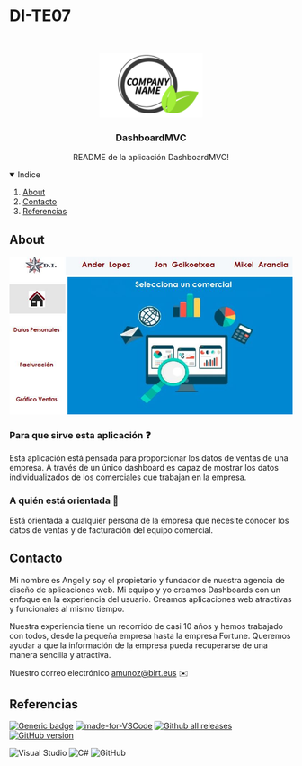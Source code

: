# DI-TE07

<!-- PROJECT LOGO -->
<br />
<p align="center">
  <a href="https://github.com/angelseis/DI-TE07">
    <img src="images/logo.PNG" alt="Logo" >
  </a>
  <h3 align="center">DashboardMVC</h3>
  <p align="center">
    README de la aplicación DashboardMVC!
    <br />
  </p>
</p>

<!-- INDICE -->

<details open="open">
  <summary>Indice</summary>
  <ol>
    <li><a href="#about">About</a></li>
    <li><a href="#contacto">Contacto</a></li>
    <li><a href="#referencias">Referencias</a></li>
  </ol>
</details>

<!-- ABOUT THE PROJECT -->
## About
<img alt="screen" src="images/screenshot.jpg"/>

### Para que sirve esta aplicación ❓

Esta aplicación está pensada para proporcionar los datos de ventas de una empresa. A través de un único dashboard es capaz de mostrar los datos individualizados de los comerciales que trabajan en la empresa.


### A quién está orientada  👥 

Está orientada a cualquier persona de la empresa que necesite conocer los datos de ventas y de facturación del equipo comercial.



## Contacto

Mi nombre es Angel y soy el propietario y fundador de nuestra agencia de diseño de aplicaciones web. Mi equipo y yo creamos Dashboards con un enfoque en la experiencia del usuario. Creamos aplicaciones web atractivas y funcionales al mismo tiempo.

Nuestra experiencia tiene un recorrido de casi 10 años y hemos trabajado con todos, desde la pequeña empresa hasta la empresa Fortune. Queremos ayudar a que la información de la empresa pueda recuperarse de una manera sencilla y atractiva.

Nuestro correo electrónico  amunoz@birt.eus   ✉️



## Referencias
[![Generic badge](https://img.shields.io/badge/IKASTETXEA-birt.eus-<COLOR>.svg)](https://www.birt.eus/)
[![made-for-VSCode](https://img.shields.io/badge/Made%20for-VSCode-1f425f.svg)](https://code.visualstudio.com/)
[![Github all releases](https://img.shields.io/github/downloads/Naereen/StrapDown.js/total.svg)]()
[![GitHub version](https://badge.fury.io/gh/Naereen%2FStrapDown.js.svg)](https://github.com/Naereen/StrapDown.js)

<img alt="Visual Studio" src="https://img.shields.io/badge/VisualStudio-5C2D91.svg?&style=for-the-badge&logo=visual-studio&logoColor=white"/>
<img alt="C#" src="https://img.shields.io/badge/c%23-%23239120.svg?&style=for-the-badge&logo=c-sharp&logoColor=white"/> 
<img alt="GitHub" src="https://img.shields.io/badge/github-%23121011.svg?&style=for-the-badge&logo=github&logoColor=white"/>

